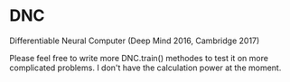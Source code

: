 # DNC
Differentiable Neural Computer  (Deep Mind 2016, Cambridge 2017)

Please feel free to write more DNC.train() methodes to test it on more complicated problems.
I don't have the calculation power at the moment.
